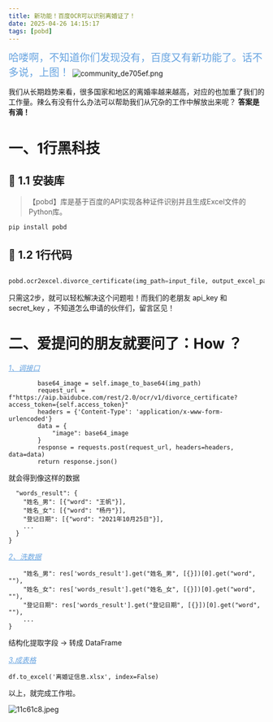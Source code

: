```yaml
---
title: 新功能！百度OCR可以识别离婚证了！
date: 2025-04-26 14:15:17
tags: [pobd]
---
```


<span style="font-size:20px;"><span style="color:#66a3e0;">哈喽啊，不知道你们发现没有，百度又有新功能了。话不多说，上图！ </span></span>
![community_de705ef.png](https://raw.gitcode.com/user-images/assets/5027920/bfd0034d-7009-415c-892f-fc6dcc5c2f45/community_de705ef.png 'community_de705ef.png')

我们从长期趋势来看，很多国家和地区的离婚率越来越高，对应的也加重了我们的工作量。辣么有没有什么办法可以帮助我们从冗杂的工作中解放出来呢？     	**答案是有滴！** 

#  一、1行黑科技
## 📍 1.1 安装库
> 【pobd】库是基于百度的API实现各种证件识别并且生成Excel文件的Python库。
```python
pip install pobd
```

## 📍 1.2 1行代码
```python

pobd.ocr2excel.divorce_certificate(img_path=input_file, output_excel_path=output_file,  api_key=api_key,  secret_key=secret_key)
```
只需这2步，就可以轻松解决这个问题啦！而我们的老朋友 api_key 和 secret_key ，不知道怎么申请的伙伴们，留言区见！


#  二、爱提问的朋友就要问了：How ？
<span style="color:#66a3e0;"><ins> *1、调接口*</ins></span>
```        self.access_token = self.get_token()
        base64_image = self.image_to_base64(img_path)
        request_url = f"https://aip.baidubce.com/rest/2.0/ocr/v1/divorce_certificate?access_token={self.access_token}"
        headers = {'Content-Type': 'application/x-www-form-urlencoded'}
        data = {
            "image": base64_image
        }
        response = requests.post(request_url, headers=headers, data=data)
        return response.json()
```
就会得到像这样的数据
```{
  "words_result": {
    "姓名_男": [{"word": "王帆"}],
    "姓名_女": [{"word": "杨丹"}],
    "登记日期": [{"word": "2021年10月25日"}],
    ...
  }
}

```

<span style="color:#66a3e0;"><ins> *2、洗数据*</ins></span>
```data = {
    "姓名_男": res['words_result'].get("姓名_男", [{}])[0].get("word", ""),
    "姓名_女": res['words_result'].get("姓名_女", [{}])[0].get("word", ""),
    "登记日期": res['words_result'].get("登记日期", [{}])[0].get("word", ""),
    ...
}

```
结构化提取字段 → 转成 DataFrame

<span style="color:#66a3e0;"><ins> *3.成表格*</ins></span>
```df = pd.DataFrame([data])
df.to_excel('离婚证信息.xlsx', index=False)

```
以上，就完成工作啦。

![11c61c8.jpeg](https://raw.gitcode.com/user-images/assets/5027920/d744769a-6c9b-4c8a-99f3-2d165ab5f6e9/11c61c8.jpeg '11c61c8.jpeg')
